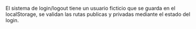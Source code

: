 El sistema de login/logout tiene un usuario ficticio que se guarda en el localStorage, se validan las rutas publicas y privadas mediante el estado del login.